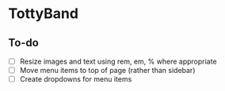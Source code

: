 # TottyBand

<h2>To-do</h2>

- [ ] Resize images and text using rem, em, % where appropriate
- [ ] Move menu items to top of page (rather than sidebar)
- [ ] Create dropdowns for menu items
